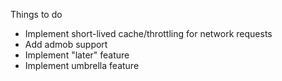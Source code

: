 Things to do

- Implement short-lived cache/throttling for network requests
- Add admob support
- Implement "later" feature
- Implement umbrella feature

